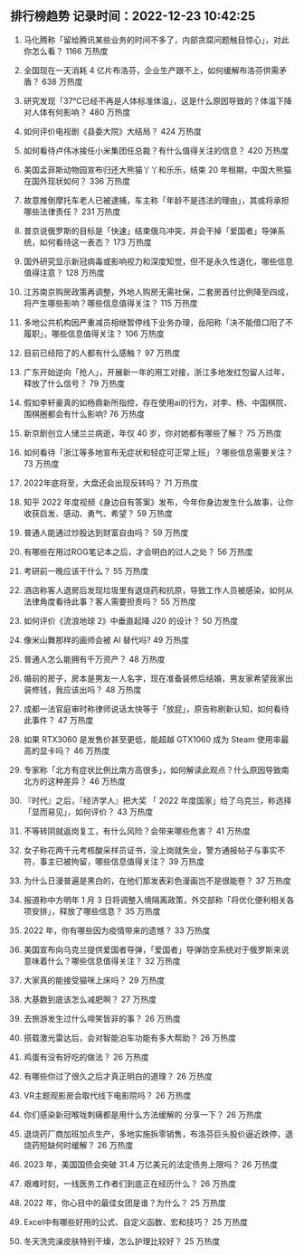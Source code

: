 
## 排行榜趋势 记录时间：2022-12-23 10:42:25
  
  1. 马化腾称「留给腾讯某些业务的时间不多了，内部贪腐问题触目惊心」，对此你怎么看？ 1166 万热度
    
  2. 全国现在一天消耗 4 亿片布洛芬，企业生产跟不上，如何缓解布洛芬供需矛盾？ 638 万热度
    
  3. 研究发现「37℃已经不再是人体标准体温」，这是什么原因导致的？体温下降对人体有何影响？ 480 万热度
    
  4. 如何评价电视剧《县委大院》大结局？ 424 万热度
    
  5. 如何看待卢伟冰接任小米集团任总裁？有什么值得关注的信息？ 420 万热度
    
  6. 美国孟菲斯动物园宣布归还大熊猫丫丫和乐乐，结束 20 年租期，中国大熊猫在国外现状如何？ 336 万热度
    
  7. 故意推倒摩托车老人已被逮捕，车主称「年龄不是违法的理由」，其或将承担哪些法律责任？ 231 万热度
    
  8. 普京说俄罗斯的目标是「快速」结束俄乌冲突，并会干掉「爱国者」导弹系统，如何看待这一表态？ 173 万热度
    
  9. 国外研究显示新冠病毒或影响视力和深度知觉，但不是永久性退化，哪些信息值得注意？ 128 万热度
    
  10. 江苏南京购房政策再调整，外地人购房无需社保，二套房首付比例降至四成，将产生哪些影响？哪些信息值得关注？ 115 万热度
    
  11. 多地公共机构因严重减员相继暂停线下业务办理，岳阳称「决不能借口阳了不履职」，哪些信息值得关注？ 106 万热度
    
  12. 目前已经阳了的人都有什么感触？ 97 万热度
    
  13. 广东开始逆向「抢人」，开展新一年的用工对接，浙江多地发红包留人过年，释放了什么信号？ 79 万热度
    
  14. 假如李轩豪真的如杨鼎新所指控，存在使用ai的行为，对李、杨、中国棋院、围棋圈都会有什么影响? 76 万热度
    
  15. 新京剧创立人储兰兰病逝，年仅 40 岁，你对她都有哪些了解？ 75 万热度
    
  16. 如何看待「浙江等多地宣布无症状和轻症可正常上班」？哪些信息需要关注？ 73 万热度
    
  17. 2022年底将至，大盘还会出现反转吗？ 71 万热度
    
  18. 知乎 2022 年度视频《身边自有答案》发布，今年你身边发生什么故事，让你收获启发、感动、勇气、希望？ 59 万热度
    
  19. 普通人能通过炒股达到财富自由吗？ 59 万热度
    
  20. 有哪些在用过ROG笔记本之后，才会明白的过人之处？ 56 万热度
    
  21. 考研前一晚应该干什么？ 55 万热度
    
  22. 酒店称客人退房后发现垃圾里有退烧药和抗原，导致工作人员被感染，如何从法律角度看待此事？客人需要担责吗？ 55 万热度
    
  23. 如何评价《流浪地球 2》中垂直起降 J20 的设计？ 50 万热度
    
  24. 像米山舞那样的画师会被 AI 替代吗? 49 万热度
    
  25. 普通人怎么能拥有千万资产？ 48 万热度
    
  26. 婚前的房子，房本是男友一人名字，现在准备装修后结婚，男友家希望我家出装修钱，我应该出吗？ 48 万热度
    
  27. 成都一法官庭审时称律师说话太快等于「放屁」，原告称刷新认知，如何看待此事件？ 47 万热度
    
  28. 如果 RTX3060 是发售价甚至更低，能超越 GTX1060 成为 Steam 使用率最高的显卡吗？ 46 万热度
    
  29. 专家称「北方有症状比例比南方高很多」，如何解读此观点？什么原因导致南北方的这种差异？ 46 万热度
    
  30. 『时代』之后，『经济学人』把大奖 「 2022 年度国家」给了乌克兰，称选择「显而易见」，如何评价？ 43 万热度
    
  31. 不等转阴就返岗复工，有什么风险？会带来哪些危害？ 41 万热度
    
  32. 女子称花两千元考核酸采样员证书，没上岗就失业，警方通报帖子与事实不符，事主已被拘留，哪些信息值得关注？ 39 万热度
    
  33. 为什么日漫普遍是黑白的，在他们那发表彩色漫画岂不是很能卷？ 37 万热度
    
  34. 报道称中方明年 1 月 3 日将调整入境隔离政策，外交部称「将优化便利相关各项安排」，释放了哪些信息？ 35 万热度
    
  35. 2022 年，你有哪些因为疫情带来的遗憾？ 33 万热度
    
  36. 美国宣布向乌克兰提供爱国者导弹，「爱国者」导弹防空系统对于俄罗斯来说意味着什么？哪些信息值得关注？ 32 万热度
    
  37. 大家真的能接受猫咪上床吗？ 29 万热度
    
  38. 大基数到底该怎么减肥啊？ 27 万热度
    
  39. 去旅游发生过什么啼笑皆非的事？ 26 万热度
    
  40. 搭载激光雷达后，会对智能泊车功能有多大帮助？ 26 万热度
    
  41. 鸡蛋有没有好吃的做法？ 26 万热度
    
  42. 有哪些你过了很久之后才真正明白的道理？ 26 万热度
    
  43. VR主题观影房会取代线下电影院吗？ 26 万热度
    
  44. 你们感染新冠喉咙刺痛都是用什么方法缓解的 分享一下？ 26 万热度
    
  45. 退烧药厂商加班加点生产，多地实施拆零销售，布洛芬巨头股价逼近跌停，退烧药短缺何时缓解？ 26 万热度
    
  46. 2023 年，美国国债会突破 31.4 万亿美元的法定债务上限吗？ 26 万热度
    
  47. 艰难时刻，一线医务工作者们到底正在经历什么？ 26 万热度
    
  48. 2022 年，你心目中的最佳女团是谁？为什么？ 25 万热度
    
  49. Excel中有哪些好用的公式、自定义函数、宏和技巧？ 25 万热度
    
  50. 冬天洗完澡皮肤特别干燥，怎么护理比较好？ 25 万热度
    